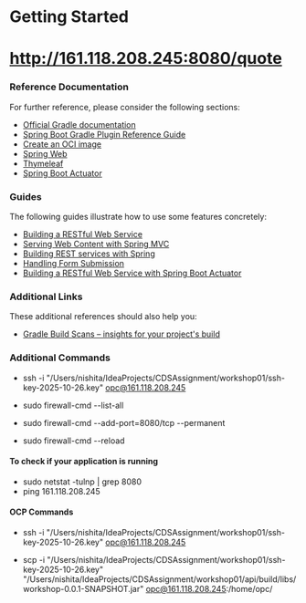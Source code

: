 # Getting Started
# http://161.118.208.245:8080/quote

### Reference Documentation
For further reference, please consider the following sections:

* [Official Gradle documentation](https://docs.gradle.org)
* [Spring Boot Gradle Plugin Reference Guide](https://docs.spring.io/spring-boot/3.5.7/gradle-plugin)
* [Create an OCI image](https://docs.spring.io/spring-boot/3.5.7/gradle-plugin/packaging-oci-image.html)
* [Spring Web](https://docs.spring.io/spring-boot/3.5.7/reference/web/servlet.html)
* [Thymeleaf](https://docs.spring.io/spring-boot/3.5.7/reference/web/servlet.html#web.servlet.spring-mvc.template-engines)
* [Spring Boot Actuator](https://docs.spring.io/spring-boot/3.5.7/reference/actuator/index.html)

### Guides
The following guides illustrate how to use some features concretely:

* [Building a RESTful Web Service](https://spring.io/guides/gs/rest-service/)
* [Serving Web Content with Spring MVC](https://spring.io/guides/gs/serving-web-content/)
* [Building REST services with Spring](https://spring.io/guides/tutorials/rest/)
* [Handling Form Submission](https://spring.io/guides/gs/handling-form-submission/)
* [Building a RESTful Web Service with Spring Boot Actuator](https://spring.io/guides/gs/actuator-service/)

### Additional Links
These additional references should also help you:

* [Gradle Build Scans – insights for your project's build](https://scans.gradle.com#gradle)

### Additional Commands
* ssh -i "/Users/nishita/IdeaProjects/CDSAssignment/workshop01/ssh-key-2025-10-26.key" opc@161.118.208.245

* sudo firewall-cmd --list-all
* sudo firewall-cmd --add-port=8080/tcp --permanent
* sudo firewall-cmd --reload

#### To check if your application is running 
* sudo netstat -tulnp | grep 8080
* ping 161.118.208.245

#### OCP Commands
* ssh -i "/Users/nishita/IdeaProjects/CDSAssignment/workshop01/ssh-key-2025-10-26.key" opc@161.118.208.245

* scp -i "/Users/nishita/IdeaProjects/CDSAssignment/workshop01/ssh-key-2025-10-26.key" "/Users/nishita/IdeaProjects/CDSAssignment/workshop01/api/build/libs/workshop-0.0.1-SNAPSHOT.jar" opc@161.118.208.245:/home/opc/
